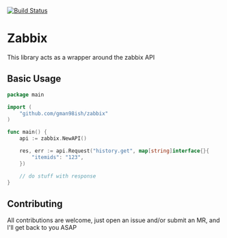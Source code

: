 [![Build Status](https://travis-ci.org/Gman98ish/zabbix.svg?branch=master)](https://travis-ci.org/Gman98ish/zabbix)

# Zabbix
This library acts as a wrapper around the zabbix API

## Basic Usage
```go
package main

import (
    "github.com/gman98ish/zabbix"
)

func main() {
    api := zabbix.NewAPI()

    res, err := api.Request("history.get", map[string]interface{}{
        "itemids": "123",
    })

    // do stuff with response
}

```

## Contributing

All contributions are welcome, just open an issue and/or submit an MR, and I'll get back to you ASAP